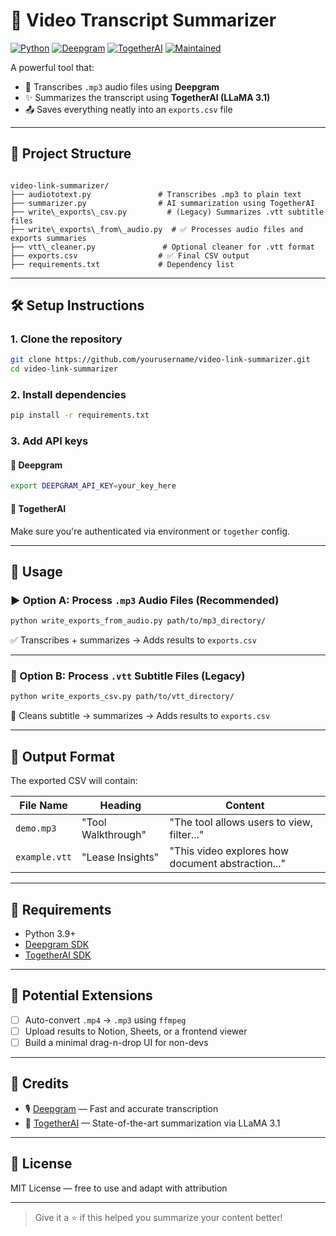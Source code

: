 # 🎥 Video Transcript Summarizer

[![Python](https://img.shields.io/badge/python-3.9+-blue.svg)](https://www.python.org/)
[![Deepgram](https://img.shields.io/badge/API-Deepgram-purple.svg)](https://deepgram.com)
[![TogetherAI](https://img.shields.io/badge/API-TogetherAI-orange.svg)](https://together.ai)
[![Maintained](https://img.shields.io/badge/status-maintained-brightgreen.svg)]()

A powerful tool that:
- 🧠 Transcribes `.mp3` audio files using **Deepgram**
- ✨ Summarizes the transcript using **TogetherAI (LLaMA 3.1)**
- 📤 Saves everything neatly into an `exports.csv` file

---

## 📁 Project Structure

```

video-link-summarizer/
├── audiototext.py               # Transcribes .mp3 to plain text
├── summarizer.py                # AI summarization using TogetherAI
├── write\_exports\_csv.py         # (Legacy) Summarizes .vtt subtitle files
├── write\_exports\_from\_audio.py  # ✅ Processes audio files and exports summaries
├── vtt\_cleaner.py               # Optional cleaner for .vtt format
├── exports.csv                  # ✅ Final CSV output
├── requirements.txt             # Dependency list

````

---

## 🛠️ Setup Instructions

### 1. Clone the repository

```bash
git clone https://github.com/yourusername/video-link-summarizer.git
cd video-link-summarizer
````

### 2. Install dependencies

```bash
pip install -r requirements.txt
```

### 3. Add API keys

#### 🔑 Deepgram

```bash
export DEEPGRAM_API_KEY=your_key_here
```

#### 🔑 TogetherAI

Make sure you're authenticated via environment or `together` config.

---

## 🚀 Usage

### ▶️ Option A: Process `.mp3` Audio Files (Recommended)

```bash
python write_exports_from_audio.py path/to/mp3_directory/
```

✅ Transcribes + summarizes → Adds results to `exports.csv`

---

### 📝 Option B: Process `.vtt` Subtitle Files (Legacy)

```bash
python write_exports_csv.py path/to/vtt_directory/
```

🔁 Cleans subtitle → summarizes → Adds results to `exports.csv`

---

## 📄 Output Format

The exported CSV will contain:

| File Name     | Heading            | Content                                           |
| ------------- | ------------------ | ------------------------------------------------- |
| `demo.mp3`    | "Tool Walkthrough" | "The tool allows users to view, filter..."        |
| `example.vtt` | "Lease Insights"   | "This video explores how document abstraction..." |

---

## 🔧 Requirements

* Python 3.9+
* [Deepgram SDK](https://github.com/deepgram/deepgram-python-sdk)
* [TogetherAI SDK](https://github.com/togethercomputer/together-python)

---

## 🧠 Potential Extensions

* [ ] Auto-convert `.mp4` → `.mp3` using `ffmpeg`
* [ ] Upload results to Notion, Sheets, or a frontend viewer
* [ ] Build a minimal drag-n-drop UI for non-devs

---

## 🙌 Credits

* 🎙️ [Deepgram](https://deepgram.com) — Fast and accurate transcription
* 🧠 [TogetherAI](https://together.ai) — State-of-the-art summarization via LLaMA 3.1

---

## 📜 License

MIT License — free to use and adapt with attribution

---

> Give it a ⭐ if this helped you summarize your content better!
